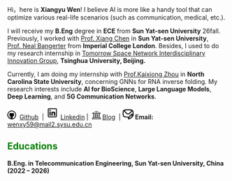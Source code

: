 Hi，here is **Xiangyu Wen**! I believe AI is more like a handy tool that can optimize various real-life scenarios (such as communication, medical, etc.). 

I will receive my **B.Eng** degree in **ECE** from **Sun Yat-sen University** 26fall. Previously, I worked with <a href="http://i3c-sysu.cn/">Prof. Xiang Chen</a> in **Sun Yat-sen University**, <a href="https://profiles.imperial.ac.uk/n.bangerter">Prof. Neal Bangerter</a> from **Imperial College London**. Besides, I used to do my research internship in <a href="https://www.bnrist.tsinghua.edu.cn/">Tomorrow Space Network Interdisciplinary Innovation Group</a>, **Tsinghua University, Beijing.** 

Currently, I am doing my internship with <a href="https://kaixiong-zhou.github.io/">Prof.Kaixiong Zhou</a> in **North Carolina State University**, concerning GNNs for RNA inverse folding. My research interests include **AI for BioScience**,  **Large Language Models**, **Deep Learning**, and **5G Communication Networks**.<br>

<a href="https://github.com/Mosfish" target="_blank"><img src="./static/assets/img/git.webp" alt="github" width="20"></a> &nbsp;<a href="https://github.com/Mosfish">Github</a> &nbsp;| <a href="https://www.linkedin.com/in/xiangyuwen-mosfish" target="_blank"><img src="./static/assets/img/lin.webp" alt="linkedin" width="30"></a>&nbsp;<a href="https://www.linkedin.com/in/xiangyuwen-mosfish">Linkedin</a>&nbsp;| &nbsp;<a href="https://mosfish.github.io/wxyblog" target="_blank"><img src="./static/assets/img/blog.webp" alt="blog" width="20"></a>&nbsp;<a href="https://mosfish.github.io">Blog</a> &nbsp;| <img src="./static/assets/img/mail.webp" alt="mail" width="25" /> **Email:** wenxy59@mail2.sysu.edu.cn

## <span style="color: green;">**Educations**</span>
**B.Eng. in Telecommunication Engineering, Sun Yat-sen University, China (2022 – 2026)**